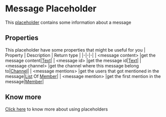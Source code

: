 # Message Placeholder
This [placeholder](../tutorials/placeholder.md) contains some information about a message

## Properties
This placeholder have some properties that might be useful for you
| Property      | Description | Return type |
|-|-|-|
| \<message content\> |get the message content|[Text](./text.md)|
| \<message id\> |get the message id|[Text](./text.md)|
| \<message channel\> |get the channel where this message belong to|[Channel](./channel.md)|
| \<message mentions\> |get the users that got mentioned in the message|[List](./list.md) Of [Member](./member.md)|
| \<message mention\> |get the first mention in the message|[Member](./member.md)|

## Know more
[Click here](../tutorials/placeholder.md) to know more about using placeholders
